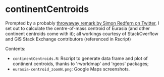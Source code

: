 continentCentroids
====

Prompted by a probably [throwaway remark by Simon Redfern on Twitter](https://twitter.com/Sim0nRedfern/status/516785006107426816), I set out to calculate the centre-of-mass centroid of Eurasia (and other continent centroids come with it); all workings courtesy of StackOverflow and GIS Stack Exchange contributors (referenced in Rscript)

Contents:
- `continentCentroids.R`: Rscript to generate data frame and plot of continent centroids, thanks to 'rworldmap' and 'rgeos' packages;
- `eurasia-centroid_zoomN.png`: Google Maps screenshots.
